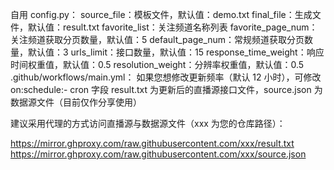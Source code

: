 自用
config.py：
source_file：模板文件，默认值：demo.txt
final_file：生成文件，默认值：result.txt
favorite_list：关注频道名称列表
favorite_page_num：关注频道获取分页数量，默认值：5
default_page_num：常规频道获取分页数量，默认值：3
urls_limit：接口数量，默认值：15
response_time_weight：响应时间权重值，默认值：0.5
resolution_weight：分辨率权重值，默认值：0.5
.github/workflows/main.yml：
如果您想修改更新频率（默认 12 小时），可修改 on:schedule:- cron 字段
result.txt 为更新后的直播源接口文件，source.json 为数据源文件（目前仅作分享使用）

建议采用代理的方式访问直播源与数据源文件（xxx 为您的仓库路径）：

https://mirror.ghproxy.com/raw.githubusercontent.com/xxx/result.txt
https://mirror.ghproxy.com/raw.githubusercontent.com/xxx/source.json
